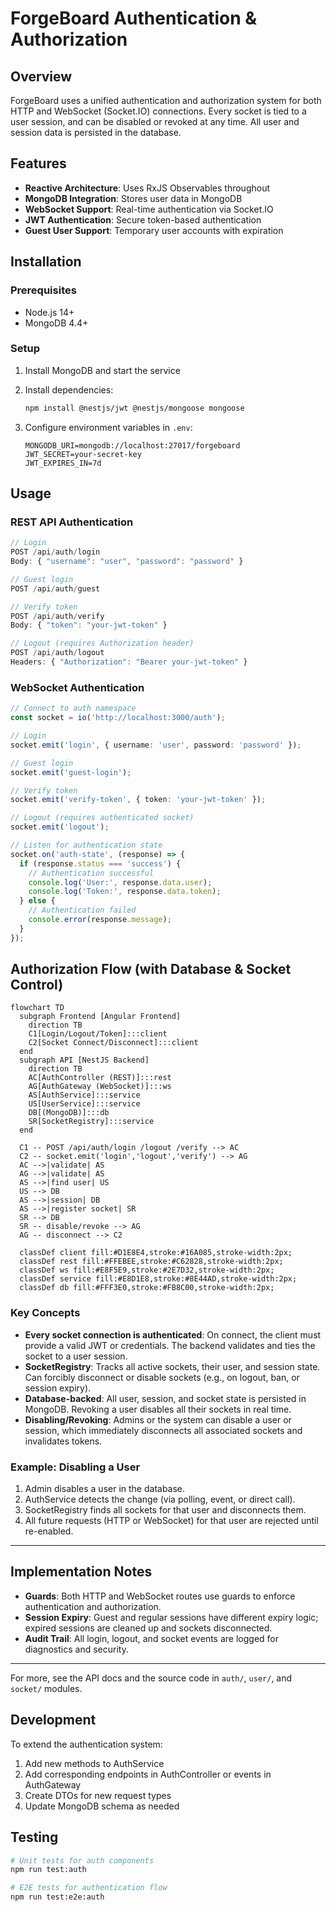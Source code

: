 # ForgeBoard Authentication & Authorization

## Overview

ForgeBoard uses a unified authentication and authorization system for both HTTP and WebSocket (Socket.IO) connections. Every socket is tied to a user session, and can be disabled or revoked at any time. All user and session data is persisted in the database.

## Features

- **Reactive Architecture**: Uses RxJS Observables throughout
- **MongoDB Integration**: Stores user data in MongoDB
- **WebSocket Support**: Real-time authentication via Socket.IO
- **JWT Authentication**: Secure token-based authentication
- **Guest User Support**: Temporary user accounts with expiration

## Installation

### Prerequisites

- Node.js 14+
- MongoDB 4.4+

### Setup

1. Install MongoDB and start the service
2. Install dependencies:
   ```bash
   npm install @nestjs/jwt @nestjs/mongoose mongoose
   ```

3. Configure environment variables in `.env`:
   ```
   MONGODB_URI=mongodb://localhost:27017/forgeboard
   JWT_SECRET=your-secret-key
   JWT_EXPIRES_IN=7d
   ```

## Usage

### REST API Authentication

```typescript
// Login
POST /api/auth/login
Body: { "username": "user", "password": "password" }

// Guest login
POST /api/auth/guest

// Verify token
POST /api/auth/verify
Body: { "token": "your-jwt-token" }

// Logout (requires Authorization header)
POST /api/auth/logout
Headers: { "Authorization": "Bearer your-jwt-token" }
```

### WebSocket Authentication

```typescript
// Connect to auth namespace
const socket = io('http://localhost:3000/auth');

// Login
socket.emit('login', { username: 'user', password: 'password' });

// Guest login
socket.emit('guest-login');

// Verify token
socket.emit('verify-token', { token: 'your-jwt-token' });

// Logout (requires authenticated socket)
socket.emit('logout');

// Listen for authentication state
socket.on('auth-state', (response) => {
  if (response.status === 'success') {
    // Authentication successful
    console.log('User:', response.data.user);
    console.log('Token:', response.data.token);
  } else {
    // Authentication failed
    console.error(response.message);
  }
});
```

## Authorization Flow (with Database & Socket Control)

```mermaid
flowchart TD
  subgraph Frontend [Angular Frontend]
    direction TB
    C1[Login/Logout/Token]:::client
    C2[Socket Connect/Disconnect]:::client
  end
  subgraph API [NestJS Backend]
    direction TB
    AC[AuthController (REST)]:::rest
    AG[AuthGateway (WebSocket)]:::ws
    AS[AuthService]:::service
    US[UserService]:::service
    DB[(MongoDB)]:::db
    SR[SocketRegistry]:::service
  end

  C1 -- POST /api/auth/login /logout /verify --> AC
  C2 -- socket.emit('login','logout','verify') --> AG
  AC -->|validate| AS
  AG -->|validate| AS
  AS -->|find user| US
  US --> DB
  AS -->|session| DB
  AS -->|register socket| SR
  SR --> DB
  SR -- disable/revoke --> AG
  AG -- disconnect --> C2

  classDef client fill:#D1E8E4,stroke:#16A085,stroke-width:2px;
  classDef rest fill:#FFEBEE,stroke:#C62828,stroke-width:2px;
  classDef ws fill:#E8F5E9,stroke:#2E7D32,stroke-width:2px;
  classDef service fill:#E8D1E8,stroke:#8E44AD,stroke-width:2px;
  classDef db fill:#FFF3E0,stroke:#FB8C00,stroke-width:2px;
```

### Key Concepts

- **Every socket connection is authenticated**: On connect, the client must provide a valid JWT or credentials. The backend validates and ties the socket to a user session.
- **SocketRegistry**: Tracks all active sockets, their user, and session state. Can forcibly disconnect or disable sockets (e.g., on logout, ban, or session expiry).
- **Database-backed**: All user, session, and socket state is persisted in MongoDB. Revoking a user disables all their sockets in real time.
- **Disabling/Revoking**: Admins or the system can disable a user or session, which immediately disconnects all associated sockets and invalidates tokens.

### Example: Disabling a User

1. Admin disables a user in the database.
2. AuthService detects the change (via polling, event, or direct call).
3. SocketRegistry finds all sockets for that user and disconnects them.
4. All future requests (HTTP or WebSocket) for that user are rejected until re-enabled.

---

## Implementation Notes

- **Guards**: Both HTTP and WebSocket routes use guards to enforce authentication and authorization.
- **Session Expiry**: Guest and regular sessions have different expiry logic; expired sessions are cleaned up and sockets disconnected.
- **Audit Trail**: All login, logout, and socket events are logged for diagnostics and security.

---

For more, see the API docs and the source code in `auth/`, `user/`, and `socket/` modules.

## Development

To extend the authentication system:

1. Add new methods to AuthService
2. Add corresponding endpoints in AuthController or events in AuthGateway
3. Create DTOs for new request types
4. Update MongoDB schema as needed

## Testing

```bash
# Unit tests for auth components
npm run test:auth

# E2E tests for authentication flow
npm run test:e2e:auth
```
